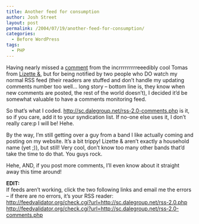 ```yaml
---
title: Another feed for consumption
author: Josh Street
layout: post
permalink: /2004/07/19/another-feed-for-consumption/
categories:
  - Before WordPress
tags:
  - PHP
---
```

Having nearly missed a [comment][1] from the incrrrrrrrrreeedibly cool Tomas from [Lizette &][2], but for being notified by two people who DO watch my normal RSS feed (their readers are stuffed and don&#8217;t handle my updating comments number too well&#8230; long story &#8211; bottom line is, they know when new comments are posted, the rest of the world doesn&#8217;t), I decided it&#8217;d be somewhat valuable to have a comments monitoring feed.

So that&#8217;s what I coded. <http://sc.dalegroup.net/rss-2.0-comments.php> is it, so if you care, add it to your syndication list. If no-one else uses it, I don&#8217;t really care:p I will be! Hehe.

By the way, I&#8217;m still getting over a guy from a band I like actually coming and posting on my website. It&#8217;s a bit trippy! Lizette & aren&#8217;t exactly a household name (yet ;)), but still! Very cool, don&#8217;t know too many other bands that&#8217;d take the time to do that. You guys rock.

Hehe, AND, if you post more comments, I&#8217;ll even know about it straight away this time around!

**EDIT:**  
If feeds aren&#8217;t working, click the two following links and email me the errors &#8211; if there are no errors, it&#8217;s your RSS reader:  
<http://feedvalidator.org/check.cgi?url=http://sc.dalegroup.net/rss-2.0.php>  
<http://feedvalidator.org/check.cgi?url=http://sc.dalegroup.net/rss-2.0-comments.php>

 [1]: http://sc.dalegroup.net/index.php?style=2&page=news&nid=74#comment-66
 [2]: http://www.lizetteand.com/